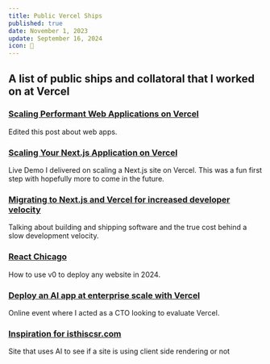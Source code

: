 ```yaml
---
title: Public Vercel Ships
published: true
date: November 1, 2023
update: September 16, 2024
icon: 🚀
---
```


## A list of public ships and collatoral that I worked on at Vercel

### [Scaling Performant Web Applications on Vercel](https://vercel.com/blog/building-secure-and-performant-web-applications-on-vercel)

Edited this post about web apps.

### [Scaling Your Next.js Application on Vercel](https://www.youtube.com/watch?v=z9cg0bWsRrg)

Live Demo I delivered on scaling a Next.js site on Vercel. This was a fun first step with hopefully more to come in the future.

### [Migrating to Next.js and Vercel for increased developer velocity](https://www.youtube.com/watch?v=w4fiW0yWgbA)

Talking about building and shipping software and the true cost behind a slow development velocity.

### [React Chicago](https://www.youtube.com/watch?v=dR2gFFmCHzo)

How to use v0 to deploy any website in 2024.

### [Deploy an AI app at enterprise scale with Vercel](https://www.youtube.com/watch?v=9h_dFCNSiQ4)

Online event where I acted as a CTO looking to evaluate Vercel.

### [Inspiration for isthiscsr.com](https://drew.tech/posts/idea-to-prod-in-34-minutes)

Site that uses AI to see if a site is using client side rendering or not
